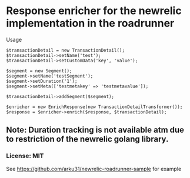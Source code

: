 # Response enricher for the newrelic implementation in the roadrunner


Usage


    $transactionDetail = new TransactionDetail();
    $transactionDetail->setName('test');
    $transactionDetail->setCustomData('key', 'value');

    $segment = new Segment();
    $segment->setName('testSegment');
    $segment->setDuration('1');
    $segment->setMeta(['testmetakey' => 'testmetavalue']);

    $transactionDetail->addSegment($segment);

    $enricher = new EnrichResponse(new TransactionDetailTransformer());
    $response = $enricher->enrich($response, $transactionDetail);


## Note: Duration tracking is not available atm due to restriction of the newrelic golang library.


### License: MIT

See https://github.com/arku31/newrelic-roadrunner-sample for example